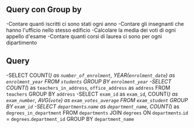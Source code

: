 ## Query con Group by
-Contare quanti iscritti ci sono stati ogni anno
-Contare gli insegnanti che hanno l'ufficio nello stesso edificio
-Calcolare la media dei voti di ogni appello d'esame
-Contare quanti corsi di laurea ci sono per ogni dipartimento




## Query
-SELECT COUNT(*) as `number_of_enrolment`, YEAR(`enrolment_date`) as `enrolment_year` FROM `students` GROUP BY `enrolment_year`
-SELECT COUNT(*) as `teachers_in_address`, `office_address` as `address` FROM `teachers` GROUP BY `address`
-SELECT `exam_id` as `exam_id`, COUNT(*) as `exam_number`, AVG(`vote`) as `exam_votes_average` FROM `exam_student` GROUP BY `exam_id`
-SELECT `departments`.`name` as `department_name`, COUNT(*) as `degrees_in_department` FROM `departments` JOIN `degrees` ON `departments`.`id` = `degrees`.`department_id` GROUP BY `department_name`

